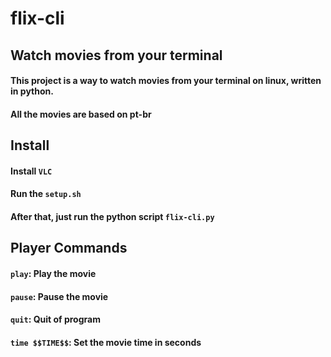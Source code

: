 # flix-cli

<h2>Watch movies from your terminal</h2>
<h4>This project is a way to watch movies from your terminal on linux, written in python.</h4>
<h4>All the movies are based on <strong>pt-br</strong></h4>

<h2>Install</h2>
<h4>Install <code>VLC</code></h4>
<h4>Run the <code>setup.sh</code></h4>
<h4>After that, just run the python script <code>flix-cli.py</code></h4>

<h2>Player Commands</h2>
<h4><code>play</code>: Play the movie</h4>
<h4><code>pause</code>: Pause the movie</h4>
<h4><code>quit</code>: Quit of program</h4>
<h4><code>time $$TIME$$</code>: Set the movie time in seconds</h4>
